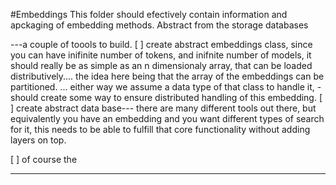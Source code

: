 #Embeddings
This folder should efectively contain information and apckaging of embedding methods. 
Abstract from the storage databases

---a couple of toools to build. 
[ ]  create abstract embeddings class, 
        since you can have inifinite number of tokens, and inifnite number of models, it should really be as simple as an n dimensionaly array, that can be loaded distributively.... the idea here being that the array of the embeddings can be partitioned. ... either way we assume a data type of that class to handle it, 
        - should create some way to ensure distributed handling of this embedding. 
[ ]  create abstract data base--- there are many different tools out there, but equivalently you have an embedding and you want different types of search for it, this needs to be able to fulfill that core functionality without adding layers on top. 
 

[ ] of course the 

---